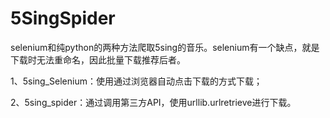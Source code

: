 # 5SingSpider

selenium和纯python的两种方法爬取5sing的音乐。selenium有一个缺点，就是下载时无法重命名，因此批量下载推荐后者。

1、5sing_Selenium：使用通过浏览器自动点击下载的方式下载；

2、5sing_spider：通过调用第三方API，使用urllib.urlretrieve进行下载。


